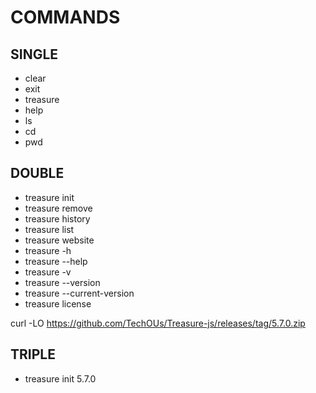 # COMMANDS

## SINGLE

* clear
* exit
* treasure
* help
* ls
* cd
* pwd

## DOUBLE

* treasure init
* treasure remove
* treasure history
* treasure list
* treasure website
* treasure -h
* treasure --help
* treasure -v
* treasure --version
* treasure --current-version
* treasure license

curl -LO https://github.com/TechOUs/Treasure-js/releases/tag/5.7.0.zip

## TRIPLE

* treasure init 5.7.0
